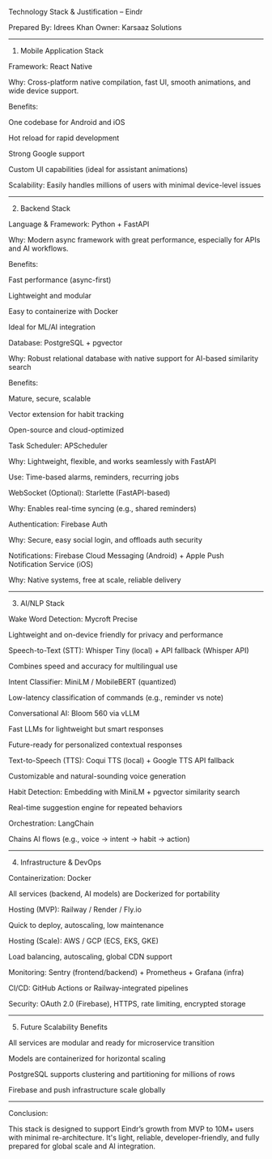 Technology Stack & Justification – Eindr

Prepared By: Idrees Khan 
Owner: Karsaaz Solutions


---

1. Mobile Application Stack

Framework: React Native

Why: Cross-platform native compilation, fast UI, smooth animations, and wide device support.

Benefits:

One codebase for Android and iOS

Hot reload for rapid development

Strong Google support

Custom UI capabilities (ideal for assistant animations)


Scalability: Easily handles millions of users with minimal device-level issues



---

2. Backend Stack

Language & Framework: Python + FastAPI

Why: Modern async framework with great performance, especially for APIs and AI workflows.

Benefits:

Fast performance (async-first)

Lightweight and modular

Easy to containerize with Docker

Ideal for ML/AI integration



Database: PostgreSQL + pgvector

Why: Robust relational database with native support for AI-based similarity search

Benefits:

Mature, secure, scalable

Vector extension for habit tracking

Open-source and cloud-optimized



Task Scheduler: APScheduler

Why: Lightweight, flexible, and works seamlessly with FastAPI

Use: Time-based alarms, reminders, recurring jobs


WebSocket (Optional): Starlette (FastAPI-based)

Why: Enables real-time syncing (e.g., shared reminders)


Authentication: Firebase Auth

Why: Secure, easy social login, and offloads auth security


Notifications: Firebase Cloud Messaging (Android) + Apple Push Notification Service (iOS)

Why: Native systems, free at scale, reliable delivery



---

3. AI/NLP Stack

Wake Word Detection: Mycroft Precise

Lightweight and on-device friendly for privacy and performance


Speech-to-Text (STT): Whisper Tiny (local) + API fallback (Whisper API)

Combines speed and accuracy for multilingual use


Intent Classifier: MiniLM / MobileBERT (quantized)

Low-latency classification of commands (e.g., reminder vs note)


Conversational AI: Bloom 560 via vLLM

Fast LLMs for lightweight but smart responses

Future-ready for personalized contextual responses


Text-to-Speech (TTS): Coqui TTS (local) + Google TTS API fallback

Customizable and natural-sounding voice generation


Habit Detection: Embedding with MiniLM + pgvector similarity search

Real-time suggestion engine for repeated behaviors


Orchestration: LangChain

Chains AI flows (e.g., voice → intent → habit → action)


---

4. Infrastructure & DevOps

Containerization: Docker

All services (backend, AI models) are Dockerized for portability


Hosting (MVP): Railway / Render / Fly.io

Quick to deploy, autoscaling, low maintenance


Hosting (Scale): AWS / GCP (ECS, EKS, GKE)

Load balancing, autoscaling, global CDN support


Monitoring: Sentry (frontend/backend) + Prometheus + Grafana (infra)

CI/CD: GitHub Actions or Railway-integrated pipelines

Security: OAuth 2.0 (Firebase), HTTPS, rate limiting, encrypted storage


---

5. Future Scalability Benefits

All services are modular and ready for microservice transition

Models are containerized for horizontal scaling

PostgreSQL supports clustering and partitioning for millions of rows

Firebase and push infrastructure scale globally


---



Conclusion:

This stack is designed to support Eindr’s growth from MVP to 10M+ users with minimal re-architecture. It's light, reliable, developer-friendly, and fully prepared for global scale and AI integration.
